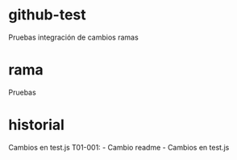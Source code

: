 # github-test
Pruebas integración de cambios ramas

# rama
Pruebas

# historial
Cambios en test.js
T01-001:
    - Cambio readme
    - Cambios en test.js
